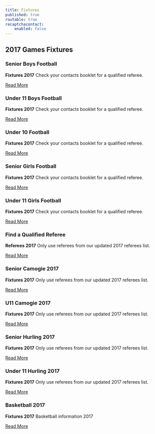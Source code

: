 ```yaml
---
title: Fixtures
published: true
routable: true
recaptchacontact:
    enabled: false
---
```


<div class="center g-title-large">
<h2 class="g-title">2017 Games Fixtures</h2>
</div>
<div class="g-grid">
<div class="g-block box1 size-33-3">
<div class="g-content">
<h3 class="g-title">Senior Boys Football</h3>
<p><strong>Fixtures 2017</strong> Check your contacts booklet for a qualified referee.</p>
<a class="button" href="http://www.cumannnambunscolchilldara.com/fixtures/senior-boys-2017">Read More</a></div>
</div>
<div class="g-block box1 size-33-3">
<div class="g-content">
<h3 class="g-title">Under 11 Boys Football</h3>
<p><strong>Fixtures 2017</strong> Check your contacts booklet for a qualified referee.</p>
<a class="button" href="http://www.cumannnambunscolchilldara.com/fixtures/under-11-boys-football">Read More</a></div>
</div>
<div class="g-block box1 size-33-3">
<div class="g-content">
<h3 class="g-title">Under 10 Football</h3>
<p><strong>Fixtures 2017</strong> Check your contacts booklet for a qualified referee.</p>
<a class="button" href="http://www.cumannnambunscolchilldara.com/fixtures/under-10-football">Read More</a>
</div>
</div>
<div class="g-block box-red size-33-3">
<div class="g-content">
<h3 class="g-title">Senior Girls Football</h3>
<p><strong>Fixtures 2017</strong> Check your contacts booklet for a qualified referee.</p>
<a class="button" href="http://www.cumannnambunscolchilldara.com/fixtures/senior-girls-football">Read More</a>
</div>
</div>

<div class="g-block box-red size-33-3">
<div class="g-content">
<h3 class="g-title">Under 11 Girls Football</h3>
<p><strong>Fixtures 2017</strong> Check your contacts booklet for a qualified referee.</p>
<a class="button" href="http://www.cumannnambunscolchilldara.com/fixtures/under-11-girls-football">Read More</a>
</div>
</div>
<div class="g-block box-blue size-33-3">
<div class="g-content">
<h3 class="g-title">Find a Qualified Referee</h3>
<p><strong>Referees 2017</strong> Only use referees from our updated 2017 referees list.</p>
<a class="button" href="http://www.cumannnambunscolchilldara.com/refereetest">Read More</a>
</div>
</div>

<div class="g-block box-purple size-33-3">
<div class="g-content">
<h3 class="g-title">Senior Camogie 2017</h3>
<p><strong>Fixtures 2017</strong> Only use referees from our updated 2017 referees list.</p>
<a class="button" href="http://www.cumannnambunscolchilldara.com/fixtures/senior-camogie-2017">Read More</a>
</div>
</div>

<div class="g-block box-purple size-33-3">
<div class="g-content">
<h3 class="g-title">U11 Camogie 2017</h3>
<p><strong>Fixtures 2017</strong> Only use referees from our updated 2017 referees list.</p>
<a class="button" href="http://www.cumannnambunscolchilldara.com/fixtures/under-11-camogie">Read More</a>
</div>
</div>

<div class="g-block box-orange size-33-3">
<div class="g-content">
<h3 class="g-title">Senior Hurling 2017</h3>
<p><strong>Fixtures 2017</strong> Only use referees from our updated 2017 referees list.</p>
<a class="button" href="http://www.cumannnambunscolchilldara.com/fixtures/senior-hurling-2017">Read More</a>
</div>
</div>

<div class="g-block box-orange size-33-3">
<div class="g-content">
<h3 class="g-title">Under 11 Hurling 2017</h3>
<p><strong>Fixtures 2017</strong> Only use referees from our updated 2017 referees list.</p>
<a class="button" href="http://www.cumannnambunscolchilldara.com/fixtures/under-11-hurling">Read More</a>
</div>
</div>

<div class="g-block box-grey size-33-3">
<div class="g-content">
<h3 class="g-title">Basketball 2017</h3>
<p><strong>Fixtures 2017</strong> Basketball information 2017</p>
<a class="button" href="http://www.cumannnambunscolchilldara.com/fixtures/basketball">Read More</a>
</div>
</div>




